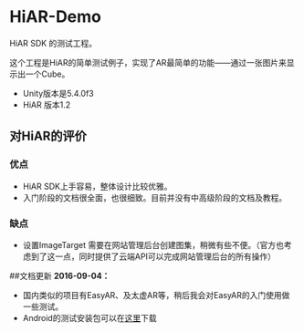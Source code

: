 # HiAR-Demo
HiAR SDK 的测试工程。


这个工程是HiAR的简单测试例子，实现了AR最简单的功能——通过一张图片来显示出一个Cube。

* Unity版本是5.4.0f3
* HiAR 版本1.2

## 对HiAR的评价

### 优点
 * HiAR SDK上手容易，整体设计比较优雅。
 * 入门阶段的文档很全面，也很细致。目前并没有中高级阶段的文档及教程。
 
### 缺点
 * 设置ImageTarget 需要在网站管理后台创建图集，稍微有些不便。（官方也考虑到了这一点，同时提供了云端API可以完成网站管理后台的所有操作）


##文档更新
**2016-09-04：**
 * 国内类似的项目有EasyAR、及太虚AR等，稍后我会对EasyAR的入门使用做一些测试。
 * Android的测试安装包可以在[这里](https://github.com/codeMonkeyWang/HiAR-Demo/releases/tag/v0.1)下载


